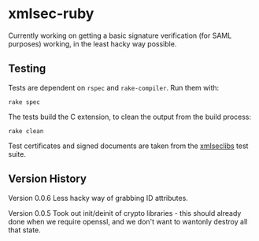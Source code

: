 # xmlsec-ruby

Currently working on getting a basic signature verification
(for SAML purposes) working, in the least hacky way possible.

## Testing

Tests are dependent on `rspec` and `rake-compiler`. Run them with:

    rake spec

The tests build the C extension, to clean the output from the build process:

    rake clean

Test certificates and signed documents are taken from the
[xmlseclibs](http://code.google.com/p/xmlseclibs/source/browse/trunk/tests/)
test suite.

## Version History

Version 0.0.6
Less hacky way of grabbing ID attributes.

Version 0.0.5
Took out init/deinit of crypto libraries - this should already done
when we require openssl, and we don't want to wantonly destroy
all that state.
